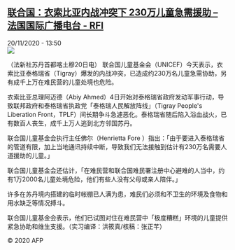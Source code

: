 <!--1605880498000-->
[联合国：衣索比亚内战冲突下 230万儿童急需援助 – 法国国际广播电台 - RFI](http://www.rfi.fr//cn/contenu/20201120-%E8%81%94%E5%90%88%E5%9B%BD%E8%A1%A3%E7%B4%A2%E6%AF%94%E4%BA%9A%E5%86%85%E6%88%98%E5%86%B2%E7%AA%81%E4%B8%8B-230%E4%B8%87%E5%84%BF%E7%AB%A5%E6%80%A5%E9%9C%80%E6%8F%B4%E5%8A%A9)
------

<div>20/11/2020 - 13:50</div><img src="https://s.rfi.fr/media/display/99e4b04c-2b30-11eb-881f-005056bf87d6/w:310/p:16x9/int0020b.201120205001.jpg"><div class="t-content__body u-clearfix"><p>（法新社苏丹首都喀土穆20日电）    联合国儿童基金会（UNICEF）今天表示，衣索比亚泰格瑞省（Tigray）爆发的内战冲突，已造成约230万名儿童急需协助，另有成千上万在难民营的儿童处境也危险。</p><p>    衣索比亚总理阿迈德（Abiy Ahmed）4日开始对泰格瑞省政府发动军事行动，导致联邦政府和泰格瑞省执政党「泰格瑞人民解放阵线」（Tigray People's Liberation Front，TPLF）间长期争斗急遽恶化。泰格瑞省随后陷入浴血战火，已有数百人丧生，成千上万人逃到北方邻国苏丹。</p><p>    联合国儿童基金会执行主任佛尔（Henrietta Fore ）指出：「由于要进入泰格瑞省的管道有限，加上当地通讯持续中断，导致我们无法接触到估计有230万名需要人道援助的儿童。」</p><p>    联合国儿童基金会还估计，「在难民营和联合国难民署注册中心避难的人当中，约有1万2000名儿童处境危险，他们有些人没有父母或亲人陪伴。」</p><p>    许多在苏丹境内搭建的临时帐棚已人满为患，难民们必须和不卫生的环境及食物和用水缺乏等情况搏斗。</p><p>    联合国儿童基金会表示，他们已试图对住在难民营中「极度糟糕」环境的儿童提供紧急协助和维生支援。（实习编译：洪筱真/核稿：张正芊）</p><p class="t-copyright">© 2020 AFP</p>        </div>
